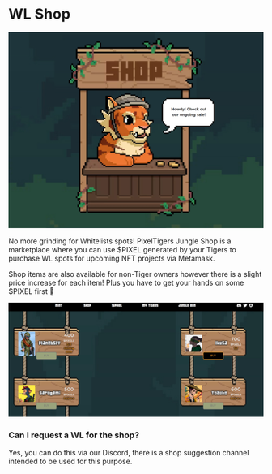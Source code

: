 # WL Shop

![](<../../.gitbook/assets/image (1).png>)

No more grinding for Whitelists spots! PixelTigers Jungle Shop is a marketplace where you can use $PIXEL generated by your Tigers to purchase WL spots for upcoming NFT projects via Metamask.&#x20;

Shop items are also available for non-Tiger owners however there is a slight price increase for each item! Plus you have to get your hands on some $PIXEL first 🤭

![](<../../.gitbook/assets/image (2).png>)

### Can I request a WL for the shop?

Yes, you can do this via our Discord, there is a shop suggestion channel intended to be used for this purpose.&#x20;
